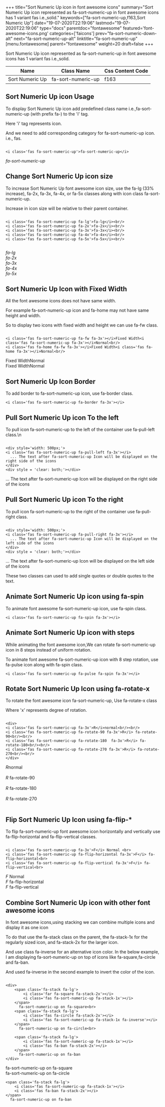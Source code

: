 +++
title="Sort Numeric Up icon in font awesome icons"
summary="Sort Numeric Up icon represented as fa-sort-numeric-up in font awesome icons has 1 variant fas i.e.,solid."
keywords=["fa-sort-numeric-up,f163,Sort Numeric Up"]
date="19-07-2020T22:19:06"
lastmod="19-07-2020T22:19:06"
type="docs"
parentdoc="fontawesome"
featured='font-awesome-icons.png'
categories=['faicons']
prev="fa-sort-numeric-down-alt"
next="fa-sort-numeric-up-alt"
linktitle="fa-sort-numeric-up"
[menu.fontawesome]
parent="fontawesome"
weight=20
draft=false
+++


Sort Numeric Up icon represented as fa-sort-numeric-up in font awesome icons has 1 variant fas i.e.,solid.

<div class='table-responsive'><table class='table'><thead><tr><th>Name</th><th>Class Name</th><th>Css Content Code</th></tr></thead><tbody><tr><td>Sort Numeric Up</td><td>fa-sort-numeric-up</td><td>f163</td></tr></tbody></table></div>



## Sort Numeric Up icon Usage

To display Sort Numeric Up icon add predefined class name i.e.,fa-sort-numeric-up (with prefix fa-) to the 'i' tag.

Here 'i' tag represents icon.

And we need to add corresponding category for fa-sort-numeric-up icon. i.e., fas.


```

<i class='fas fa-sort-numeric-up'>fa-sort-numeric-up</i>
```

<i class='fas fa-sort-numeric-up'>fa-sort-numeric-up</i>




## Change Sort Numeric Up icon size
To increase Sort Numeric Up font awesome icon size, use the fa-lg (33% increase), fa-2x, fa-3x, fa-4x, or fa-5x classes along with icon class fa-sort-numeric-up.

Increase in icon size will be relative to their parent container. 

```

<i class='fas fa-sort-numeric-up fa-lg'>fa-lg</i><br/>
<i class='fas fa-sort-numeric-up fa-2x'>fa-2x</i><br/>
<i class='fas fa-sort-numeric-up fa-3x'>fa-3x</i><br/>
<i class='fas fa-sort-numeric-up fa-4x'>fa-4x</i><br/>
<i class='fas fa-sort-numeric-up fa-5x'>fa-5x</i><br/>
            
```

<i class='fas fa-sort-numeric-up fa-lg'>fa-lg</i><br/>
<i class='fas fa-sort-numeric-up fa-2x'>fa-2x</i><br/>
<i class='fas fa-sort-numeric-up fa-3x'>fa-3x</i><br/>
<i class='fas fa-sort-numeric-up fa-4x'>fa-4x</i><br/>
<i class='fas fa-sort-numeric-up fa-5x'>fa-5x</i><br/>
            



## Sort Numeric Up Icon with Fixed Width 

All the font awesome icons does not have same width.

For example fa-sort-numeric-up icon and fa-home may not have same height and width.

So to display two icons with fixed width and height we can use fa-fw class.


```

<i class='fas fa-sort-numeric-up fa-fw fa-3x'></i>Fixed Width<i class='fas fa-sort-numeric-up fa-3x'></i>Normal<br/>
<i class='fas fa-home fa-fw fa-3x'></i>Fixed Width<i class='fas fa-home fa-3x'></i>Normal<br/>
```

<i class='fas fa-sort-numeric-up fa-fw fa-3x'></i>Fixed Width<i class='fas fa-sort-numeric-up fa-3x'></i>Normal<br/>
<i class='fas fa-home fa-fw fa-3x'></i>Fixed Width<i class='fas fa-home fa-3x'></i>Normal<br/>



## Sort Numeric Up Icon Border 

To add border to fa-sort-numeric-up icon, use fa-border class.


```
<i class='fas fa-sort-numeric-up fa-border fa-3x'></i>

```
<i class='fas fa-sort-numeric-up fa-border fa-3x'></i>





## Pull Sort Numeric Up icon To the left

To pull icon fa-sort-numeric-up to the left of the container use fa-pull-left class.\n

```

<div style='width: 500px;'>
<i class='fas fa-sort-numeric-up fa-pull-left fa-3x'></i>
  ... The text after fa-sort-numeric-up Icon will be displayed on the right side of the icons
</div>
<div style = 'clear: both;'></div>
```

<div style='width: 500px;'>
<i class='fas fa-sort-numeric-up fa-pull-left fa-3x'></i>
  ... The text after fa-sort-numeric-up Icon will be displayed on the right side of the icons
</div>
<div style = 'clear: both;'></div>




## Pull Sort Numeric Up icon To the right
To pull icon fa-sort-numeric-up to the right of the container use fa-pull-right class.

```

<div style='width: 500px;'>
<i class='fas fa-sort-numeric-up fa-pull-right fa-3x'></i>
  ... The text after fa-sort-numeric-up Icon will be displayed on the left side of the icons
</div>
<div style = 'clear: both;'></div>
```

<div style='width: 500px;'>
<i class='fas fa-sort-numeric-up fa-pull-right fa-3x'></i>
  ... The text after fa-sort-numeric-up Icon will be displayed on the left side of the icons
</div>
<div style = 'clear: both;'></div>

These two classes can used to add single quotes or double quotes to the text.


## Animate Sort Numeric Up icon using fa-spin
To animate font awesome fa-sort-numeric-up icon, use fa-spin class.

```
<i class='fas fa-sort-numeric-up fa-spin fa-3x'></i>
```
<i class='fas fa-sort-numeric-up fa-spin fa-3x'></i>




## Animate Sort Numeric Up icon with steps
While animating the font awesome icon,We can rotate fa-sort-numeric-up icon in 8 steps instead of uniform rotation.

To animate font awesome fa-sort-numeric-up icon with 8 step rotation, use fa-pulse icon along with fa-spin class.


```
<i class='fas fa-sort-numeric-up fa-pulse fa-spin fa-3x'></i>

```
<i class='fas fa-sort-numeric-up fa-pulse fa-spin fa-3x'></i>





## Rotate Sort Numeric Up Icon using fa-rotate-x
To rotate the font awesome icon fa-sort-numeric-up, Use fa-rotate-x class

Where 'x' represents degree of rotation.


```

<div>
<i class='fas fa-sort-numeric-up fa-3x'>R</i>normal<br/><br/>
<i class='fas fa-sort-numeric-up fa-rotate-90 fa-3x'>R</i> fa-rotate-90<br/><br/> 
<i class='fas fa-sort-numeric-up fa-rotate-180  fa-3x'>R</i> fa-rotate-180<br/><br/> 
<i class='fas fa-sort-numeric-up fa-rotate-270 fa-3x'>R</i> fa-rotate-270<br/><br/>
</div>
```

<div>
<i class='fas fa-sort-numeric-up fa-3x'>R</i>normal<br/><br/>
<i class='fas fa-sort-numeric-up fa-rotate-90 fa-3x'>R</i> fa-rotate-90<br/><br/> 
<i class='fas fa-sort-numeric-up fa-rotate-180  fa-3x'>R</i> fa-rotate-180<br/><br/> 
<i class='fas fa-sort-numeric-up fa-rotate-270 fa-3x'>R</i> fa-rotate-270<br/><br/>
</div>




## Flip Sort Numeric Up Icon using fa-flip-*
To flip fa-sort-numeric-up font awesome icon horizontally and vertically use fa-flip-horizontal and fa-flip-vertical classes. 

```

<i class='fas fa-sort-numeric-up fa-3x'>F</i> Normal <br>
<i class='fas fa-sort-numeric-up fa-flip-horizontal fa-3x'>F</i> fa-flip-horizontal<br>
<i class='fas fa-sort-numeric-up fa-flip-vertical fa-3x'>F</i> fa-flip-vertical<br>
```

<i class='fas fa-sort-numeric-up fa-3x'>F</i> Normal <br>
<i class='fas fa-sort-numeric-up fa-flip-horizontal fa-3x'>F</i> fa-flip-horizontal<br>
<i class='fas fa-sort-numeric-up fa-flip-vertical fa-3x'>F</i> fa-flip-vertical<br>




## Combine Sort Numeric Up icon with other font awesome icons
In font awesome icons,using stacking we can combine multiple icons and display it as one icon 

To do that use the fa-stack class on the parent, the fa-stack-1x for the regularly sized icon, and fa-stack-2x for the larger icon.

And use class fa-inverse for an alternative icon color. 
In the below example, I am displaying fa-sort-numeric-up on top of icons like fa-square,fa-circle and fa-ban.

And used fa-inverse in the second example to invert the color of the icon.

```

<div>
    <span class='fa-stack fa-lg'>
        <i class='far fa-square fa-stack-2x'></i>
        <i class='fas fa-sort-numeric-up fa-stack-1x'></i>
    </span>
      fa-sort-numeric-up on fa-square<br>
    <span class='fa-stack fa-lg'>
        <i class='fas fa-circle fa-stack-2x'></i>
        <i class='fas fa-sort-numeric-up fa-stack-1x fa-inverse'></i>
    </span>
      fa-sort-numeric-up on fa-circle<br>

    <span class='fa-stack fa-lg'>
        <i class='fas fa-sort-numeric-up fa-stack-1x'></i>
        <i class='fas fa-ban fa-stack-2x'></i>
    </span>
      fa-sort-numeric-up on fa-ban
</div>
```

<div>
    <span class='fa-stack fa-lg'>
        <i class='far fa-square fa-stack-2x'></i>
        <i class='fas fa-sort-numeric-up fa-stack-1x'></i>
    </span>
      fa-sort-numeric-up on fa-square<br>
    <span class='fa-stack fa-lg'>
        <i class='fas fa-circle fa-stack-2x'></i>
        <i class='fas fa-sort-numeric-up fa-stack-1x fa-inverse'></i>
    </span>
      fa-sort-numeric-up on fa-circle<br>

    <span class='fa-stack fa-lg'>
        <i class='fas fa-sort-numeric-up fa-stack-1x'></i>
        <i class='fas fa-ban fa-stack-2x'></i>
    </span>
      fa-sort-numeric-up on fa-ban
</div>






